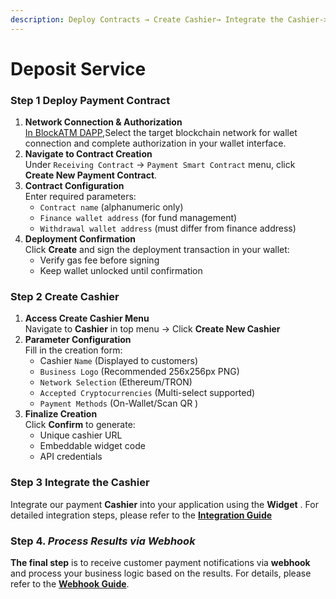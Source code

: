 ```yaml
---
description: Deploy Contracts → Create Cashier→ Integrate the Cashier->Process Wehook Event
---
```


# Deposit Service

### Step 1   Deploy Payment Contract&#x20;



1. **Network Connection & Authorization**\
   [In BlockATM DAPP](https://backend.blockatm.net/),Select the target blockchain network for wallet connection and complete authorization in your wallet interface.
2. **Navigate to Contract Creation**\
   Under `Receiving Contract` → `Payment Smart Contract` menu, click **Create New Payment Contract**.
3. **Contract Configuration**\
   Enter required parameters:
   * `Contract name` (alphanumeric only)
   * `Finance wallet address` (for fund management)
   * `Withdrawal wallet address` (must differ from finance address)
4. **Deployment Confirmation**\
   Click **Create** and sign the deployment transaction in your wallet:
   * Verify gas fee before signing
   * Keep wallet unlocked until confirmation



### Step 2  Create Cashier&#x20;

1. **Access Create Cashier Menu**\
   Navigate to **Cashier** in top menu → Click **Create New Cashier**&#x20;
2. **Parameter Configuration**\
   Fill in the creation form:
   * Cashier `Name` (Displayed to customers)
   * `Business Logo` (Recommended 256x256px PNG)
   * `Network Selection` (Ethereum/TRON)
   * `Accepted Cryptocurrencies` (Multi-select supported)
   * `Payment Methods` (On-Wallet/Scan QR )
3. **Finalize Creation**\
   Click **Confirm** to generate:
   * Unique cashier URL
   * Embeddable widget code
   * API credentials



### Step 3  Integrate **the Cashier**

Integrate our payment **Cashier**  into your application using the **Widget** . For detailed integration steps, please refer to the [**Integration Guide** ](../cashier/widget-start.md)



### **Step 4.** _Process Results via Webhook_&#x20;

**The final step** is to receive customer payment notifications via **webhook** and process your business logic based on the results. For details, please refer to the [**Webhook Guide**](../webhook/PaymentEvent.md).
